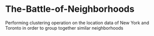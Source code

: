 # The-Battle-of-Neighborhoods
Performing clustering operation on the location data of New York and Toronto in order to group together similar neighborhoods
